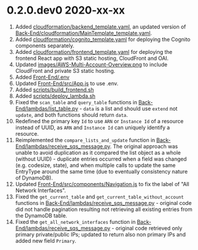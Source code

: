 0.2.0.dev0 2020-xx-xx
=====================
1. Added [cloudformation/backend_template.yaml](cloudformation/backend_template.yaml), an updated version of 
  [Back-End/cloudformation/MainTemplate_template.yaml](Back-End/cloudformation/MainTemplate_template.yaml).
2. Added [cloudformation/cognito_template.yaml](cloudformation/cognito_template.yaml) for deploying the Cognito
  components separately.
3. Added [cloudformation/frontend_template.yaml](cloudformation/frontend_template.yaml) for deploying the frontend
  React app with S3 static hosting, CloudFront and OAI.
4. Updated [images/AWS-Multi-Account-Overview.png](images/AWS-Multi-Account-Overview.png) to include CloudFront and
  private S3 static hosting.
5. Added [Front-End/.env](Front-End/.env)
6. Updated [Front-End/src/App.js](Front-End/src/App.js) to use .env.
7. Added [scripts/build_frontend.sh](scripts/build_frontend.sh)
8. Added [scripts/deploy_lambda.sh](scripts/deploy_lambda.sh)
9. Fixed the `scan_table` and `query_table` functions in 
  [Back-End/lambdas/list_table.py](Back-End/lambdas/list_table.py) - 
  `data` is a list and should use `extend` not `update`, and both functions should return `data`.
9. Redefined the primary key `Id` to use `ARN` or `Instance Id` of a resource instead of UUID, as `ARN` and
   `Instance Id` can uniquely identify a resource.
10. Reimplemented the `compare_lists_and_update` function in 
    [Back-End/lambdas/receive_sqs_message.py](Back-End/lambdas/receive_sqs_message.py). The original approach was
    unable to avoid duplication as it compared the list object as a whole (without UUID) - duplicate entries 
    occurred when a field was changed  (e.g. codesize, state), and when multiple calls to update the same EntryType
    around the same time (due to eventually consistency nature of DynamoDB).
11. Updated [Front-End/src/components/Navigation.js](Front-End/src/components/Navigation.js) to fix the label of
    "All Network Interfaces".
12. Fixed the `get_current_table` and `get_current_table_without_account` functions in
    [Back-End/lambdas/receive_sqs_message.py](Back-End/lambdas/receive_sqs_message.py) - original code did not
    handle pagination resulting not retrieving all existing entries from the DynamoDB table.
13. Fixed the `get_all_network_interfaces` function in
    [Back-End/lambdas/receive_sqs_message.py](Back-End/lambdas/receive_sqs_message.py) - original code retrieved
    only primary private/public IPs; updated to return also non primary IPs and added new field `Primary`.
